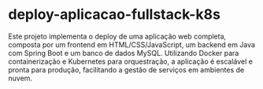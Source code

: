 # deploy-aplicacao-fullstack-k8s
Este projeto implementa o deploy de uma aplicação web completa, composta por um frontend em HTML/CSS/JavaScript, um backend em Java com Spring Boot e um banco de dados MySQL. Utilizando Docker para containerização e Kubernetes para orquestração, a aplicação é escalável e pronta para produção, facilitando a gestão de serviços em ambientes de nuvem.
